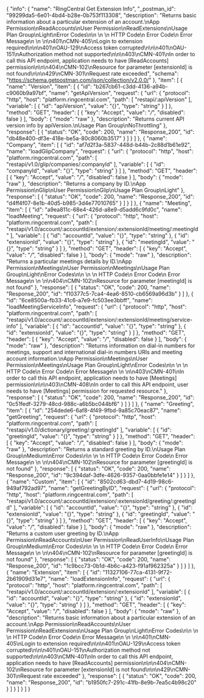 {
  "info": {
    "name": "RingCentral Get Extension Info",
    "_postman_id": "99299da5-6e01-4bd4-b28e-0b753f113308",
    "description": "Returns basic information about a particular extension of an account.\nApp Permission\nReadAccounts\nUser Permission\nReadExtensions\nUsage Plan Group\nLight\nError Codes\n\n \n  \n   HTTP Code\n   Error Code\n   Error Message\n   \n \n\n401\nCMN-405\nLogin to extension required\n\n\n401\nOAU-129\nAccess token corrupted\n\n\n401\nOAU-151\nAuthorization method not supported\n\n\n403\nCMN-401\nIn order to call this API endpoint, application needs to have [ReadAccounts] permission\n\n\n404\nCMN-102\nResource for parameter [extensionId] is not found\n\n\n429\nCMN-301\nRequest rate exceeded",
    "schema": "https://schema.getpostman.com/json/collection/v2.0.0/"
  },
  "item": [
    {
      "name": "Version",
      "item": [
        {
          "id": "b267cb61-c3dd-4136-a94b-c9060b9a97bf",
          "name": "getApiVersion",
          "request": {
            "url": {
              "protocol": "http",
              "host": "platform.ringcentral.com",
              "path": [
                "restapi/:apiVersion"
              ],
              "variable": [
                {
                  "id": "apiVersion",
                  "value": "{}",
                  "type": "string"
                }
              ]
            },
            "method": "GET",
            "header": [
              {
                "key": "Accept",
                "value": "*/*",
                "disabled": false
              }
            ],
            "body": {
              "mode": "raw"
            },
            "description": "Returns current API version info by apiVersion.\nUsage Plan Group\nNoThrottling"
          },
          "response": [
            {
              "status": "OK",
              "code": 200,
              "name": "Response_200",
              "id": "db48e400-df3e-418e-be5a-80c8060b3517"
            }
          ]
        }
      ]
    },
    {
      "name": "Company",
      "item": [
        {
          "id": "af7d2f3a-5837-448d-b44b-2c88d1b61e92",
          "name": "loadGlipCompany",
          "request": {
            "url": {
              "protocol": "http",
              "host": "platform.ringcentral.com",
              "path": [
                "restapi/v1.0/glip/companies/:companyId"
              ],
              "variable": [
                {
                  "id": "companyId",
                  "value": "{}",
                  "type": "string"
                }
              ]
            },
            "method": "GET",
            "header": [
              {
                "key": "Accept",
                "value": "*/*",
                "disabled": false
              }
            ],
            "body": {
              "mode": "raw"
            },
            "description": "Returns a company by ID.\nApp Permission\nGlip\nUser Permission\nGlip\nUsage Plan Group\nLight"
          },
          "response": [
            {
              "status": "OK",
              "code": 200,
              "name": "Response_200",
              "id": "d4ff4f07-8e1b-40d5-b985-3d4e77010765"
            }
          ]
        }
      ]
    },
    {
      "name": "Meeting",
      "item": [
        {
          "id": "a9ea811c-68e4-426d-a8e9-d5add6c9fd0c",
          "name": "loadMeeting",
          "request": {
            "url": {
              "protocol": "http",
              "host": "platform.ringcentral.com",
              "path": [
                "restapi/v1.0/account/:accountId/extension/:extensionId/meeting/:meetingId"
              ],
              "variable": [
                {
                  "id": "accountId",
                  "value": "{}",
                  "type": "string"
                },
                {
                  "id": "extensionId",
                  "value": "{}",
                  "type": "string"
                },
                {
                  "id": "meetingId",
                  "value": "{}",
                  "type": "string"
                }
              ]
            },
            "method": "GET",
            "header": [
              {
                "key": "Accept",
                "value": "*/*",
                "disabled": false
              }
            ],
            "body": {
              "mode": "raw"
            },
            "description": "Returns a particular meetings details by ID.\nApp Permission\nMeetings\nUser Permission\nMeetings\nUsage Plan Group\nLight\nError Codes\n\n \n  \n   HTTP Code\n   Error Code\n   Error Message\n   \n \n\n404\nCMN-102\nResource for parameter [meetingId] is not found"
          },
          "response": [
            {
              "status": "OK",
              "code": 200,
              "name": "Response_200",
              "id": "f10377c5-7ca4-4ea6-8510-cb6569a96d3b"
            }
          ]
        },
        {
          "id": "6ce8500a-fb33-41c6-a7e9-fc503ee3bbff",
          "name": "loadMeetingServiceInfo",
          "request": {
            "url": {
              "protocol": "http",
              "host": "platform.ringcentral.com",
              "path": [
                "restapi/v1.0/account/:accountId/extension/:extensionId/meeting/service-info"
              ],
              "variable": [
                {
                  "id": "accountId",
                  "value": "{}",
                  "type": "string"
                },
                {
                  "id": "extensionId",
                  "value": "{}",
                  "type": "string"
                }
              ]
            },
            "method": "GET",
            "header": [
              {
                "key": "Accept",
                "value": "*/*",
                "disabled": false
              }
            ],
            "body": {
              "mode": "raw"
            },
            "description": "Returns information on dial-in numbers for meetings, support and international dial-in numbers URIs and meeting account information.\nApp Permission\nMeetings\nUser Permission\nMeetings\nUsage Plan Group\nLight\nError Codes\n\n \n  \n   HTTP Code\n   Error Code\n   Error Message\n   \n \n\n403\nCMN-401\nIn order to call this API endpoint, application needs to have [Meetings] permission\n\n\n403\nCMN-408\nIn order to call this API endpoint, user needs to have [Meetings] permission for requested resource."
          },
          "response": [
            {
              "status": "OK",
              "code": 200,
              "name": "Response_200",
              "id": "0c51fedf-3279-48cd-988c-a6b5bc044bf6"
            }
          ]
        }
      ]
    },
    {
      "name": "Greeting",
      "item": [
        {
          "id": "254dede6-6af8-4f49-9fbd-9a85c70eac87",
          "name": "getGreeting",
          "request": {
            "url": {
              "protocol": "http",
              "host": "platform.ringcentral.com",
              "path": [
                "restapi/v1.0/dictionary/greeting/:greetingId"
              ],
              "variable": [
                {
                  "id": "greetingId",
                  "value": "{}",
                  "type": "string"
                }
              ]
            },
            "method": "GET",
            "header": [
              {
                "key": "Accept",
                "value": "*/*",
                "disabled": false
              }
            ],
            "body": {
              "mode": "raw"
            },
            "description": "Returns a standard greeting by ID.\nUsage Plan Group\nMedium\nError Codes\n\n \n  \n   HTTP Code\n   Error Code\n   Error Message\n   \n \n\n404\nCMN-102\nResource for parameter [greetingId] is not found"
          },
          "response": [
            {
              "status": "OK",
              "code": 200,
              "name": "Response_200",
              "id": "9c394daf-3dfe-4626-9357-0aa0bbfe1e14"
            }
          ]
        }
      ]
    },
    {
      "name": "Custom",
      "item": [
        {
          "id": "8502cd63-dbd7-4d19-98c6-949af792ad97",
          "name": "getGreetingByID",
          "request": {
            "url": {
              "protocol": "http",
              "host": "platform.ringcentral.com",
              "path": [
                "restapi/v1.0/account/:accountId/extension/:extensionId/greeting/:greetingId"
              ],
              "variable": [
                {
                  "id": "accountId",
                  "value": "{}",
                  "type": "string"
                },
                {
                  "id": "extensionId",
                  "value": "{}",
                  "type": "string"
                },
                {
                  "id": "greetingId",
                  "value": "{}",
                  "type": "string"
                }
              ]
            },
            "method": "GET",
            "header": [
              {
                "key": "Accept",
                "value": "*/*",
                "disabled": false
              }
            ],
            "body": {
              "mode": "raw"
            },
            "description": "Returns a custom user greeting by ID.\nApp Permission\nReadAccounts\nUser Permission\nReadUserInfo\nUsage Plan Group\nMedium\nError Codes\n\n \n  \n   HTTP Code\n   Error Code\n   Error Message\n   \n \n\n404\nCMN-102\nResource for parameter [greetingId] is not found"
          },
          "response": [
            {
              "status": "OK",
              "code": 200,
              "name": "Response_200",
              "id": "1c9bcc73-0b1d-4b6c-a423-f91af962325a"
            }
          ]
        }
      ]
    },
    {
      "name": "Extension",
      "item": [
        {
          "id": "11327106-77ca-4131-9f72-2b61909d31e7",
          "name": "loadExtensionInfo",
          "request": {
            "url": {
              "protocol": "http",
              "host": "platform.ringcentral.com",
              "path": [
                "restapi/v1.0/account/:accountId/extension/:extensionId"
              ],
              "variable": [
                {
                  "id": "accountId",
                  "value": "{}",
                  "type": "string"
                },
                {
                  "id": "extensionId",
                  "value": "{}",
                  "type": "string"
                }
              ]
            },
            "method": "GET",
            "header": [
              {
                "key": "Accept",
                "value": "*/*",
                "disabled": false
              }
            ],
            "body": {
              "mode": "raw"
            },
            "description": "Returns basic information about a particular extension of an account.\nApp Permission\nReadAccounts\nUser Permission\nReadExtensions\nUsage Plan Group\nLight\nError Codes\n\n \n  \n   HTTP Code\n   Error Code\n   Error Message\n   \n \n\n401\nCMN-405\nLogin to extension required\n\n\n401\nOAU-129\nAccess token corrupted\n\n\n401\nOAU-151\nAuthorization method not supported\n\n\n403\nCMN-401\nIn order to call this API endpoint, application needs to have [ReadAccounts] permission\n\n\n404\nCMN-102\nResource for parameter [extensionId] is not found\n\n\n429\nCMN-301\nRequest rate exceeded"
          },
          "response": [
            {
              "status": "OK",
              "code": 200,
              "name": "Response_200",
              "id": "b1950fc7-291c-41fb-8e9b-7ea5c4b98c20"
            }
          ]
        }
      ]
    }
  ]
}